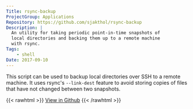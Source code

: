 ```yaml
---
Title: rsync-backup
ProjectGroup: Applications
Repository: https://github.com/sjakthol/rsync-backup
Description: |
  An utility for taking periodic point-in-time snapshots of
  local directories and backing them up to a remote machine
  with rsync.
Tags:
    - shell
Date: 2017-09-10
---
```


This script can be used to backup local directories over SSH to
a remote machine. It uses rsync's `--link-dest` feature to avoid
storing copies of files that have not changed between two snapshots.

{{< rawhtml >}}
<a target="_blank" rel="noopener" href="https://github.com/sjakthol/rsync-backup">View in Github</a>
{{< /rawhtml >}}